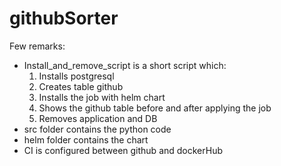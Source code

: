 # githubSorter

Few remarks:

- Install_and_remove_script is a short script which:
  1. Installs postgresql
    2. Creates table github
    3. Installs the job with helm chart
    4. Shows the github table before and after applying the job
    5. Removes application and DB
- src folder contains the python code
- helm folder contains the chart
- CI is configured between github and dockerHub